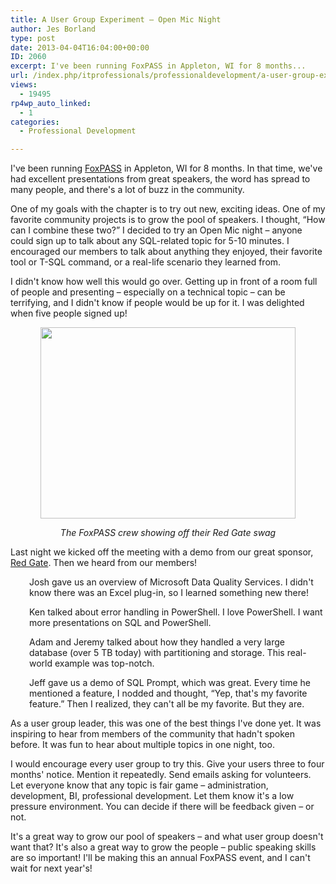 ```yaml
---
title: A User Group Experiment – Open Mic Night
author: Jes Borland
type: post
date: 2013-04-04T16:04:00+00:00
ID: 2060
excerpt: I've been running FoxPASS in Appleton, WI for 8 months...
url: /index.php/itprofessionals/professionaldevelopment/a-user-group-experiment-open/
views:
  - 19495
rp4wp_auto_linked:
  - 1
categories:
  - Professional Development

---
```

I've been running [FoxPASS][1] in Appleton, WI for 8 months. In that time, we've had excellent presentations from great speakers, the word has spread to many people, and there's a lot of buzz in the community.

One of my goals with the chapter is to try out new, exciting ideas. One of my favorite community projects is to grow the pool of speakers. I thought, “How can I combine these two?” I decided to try an Open Mic night – anyone could sign up to talk about any SQL-related topic for 5-10 minutes. I encouraged our members to talk about anything they enjoyed, their favorite tool or T-SQL command, or a real-life scenario they learned from.

I didn't know how well this would go over. Getting up in front of a room full of people and presenting – especially on a technical topic – can be terrifying, and I didn't know if people would be up for it. I was delighted when five people signed up!

<p style="text-align: center;">
  <img style="vertical-align: middle;" src="/wp-content/uploads/users/grrlgeek/FoxPASS April 2013 small.jpg?mtime=1365086759" alt="" width="408" height="306" />
</p>

<p style="text-align: center;">
  <em>The FoxPASS crew showing off their Red Gate swag </em>
</p>

Last night we kicked off the meeting with a demo from our great sponsor, [Red Gate][2]. Then we heard from our members!

<p style="padding-left: 30px;">
  Josh gave us an overview of Microsoft Data Quality Services. I didn't know there was an Excel plug-in, so I learned something new there!
</p>

<p style="padding-left: 30px;">
  Ken talked about error handling in PowerShell. I love PowerShell. I want more presentations on SQL and PowerShell.
</p>

<p style="padding-left: 30px;">
  Adam and Jeremy talked about how they handled a very large database (over 5 TB today) with partitioning and storage. This real-world example was top-notch.
</p>

<p style="padding-left: 30px;">
  Jeff gave us a demo of SQL Prompt, which was great. Every time he mentioned a feature, I nodded and thought, “Yep, that's my favorite feature.” Then I realized, they can't all be my favorite. But they are.
</p>

As a user group leader, this was one of the best things I've done yet. It was inspiring to hear from members of the community that hadn't spoken before. It was fun to hear about multiple topics in one night, too.

I would encourage every user group to try this. Give your users three to four months' notice. Mention it repeatedly. Send emails asking for volunteers. Let everyone know that any topic is fair game – administration, development, BI, professional development. Let them know it's a low pressure environment. You can decide if there will be feedback given – or not.

It's a great way to grow our pool of speakers – and what user group doesn't want that? It's also a great way to grow the people – public speaking skills are so important! I'll be making this an annual FoxPASS event, and I can't wait for next year's!

 [1]: http://fox.sqlpass.org/
 [2]: http://red-gate.com